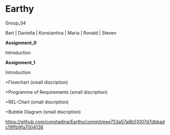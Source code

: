 <!-- my-page.html --> 
  
# Earthy
Group_04

Bart | Daniella | Konstantina | Maria | Ronald | Steven

**Assignment_0**

Introduction

**Assignment_1**

Introduction


+Flowchart
(small discription)

+Programme of Requirements
(small discription)

+REL-Chart
(small discription)

+Bubble Diagram
(small discription)

https://github.com/constadina/Earthy/commit/eee753a57a6b51007d7dbbadc19ffb9fa7004138 
